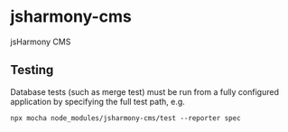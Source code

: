 # jsharmony-cms
jsHarmony CMS

## Testing

Database tests (such as merge test) must be run from a fully configured application by specifying the full test path, e.g.

`npx mocha node_modules/jsharmony-cms/test --reporter spec`